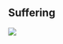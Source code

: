 ## Suffering
<img src="https://steamuserimages-a.akamaihd.net/ugc/768274826778090906/C6C0CB9EA3AF09C5FEEE9531CF43637DCE932001/?imw=5000&imh=5000&ima=fit&impolicy=Letterbox&imcolor=%23000000&letterbox=false">
<!--
**GermanOjeda/GermanOjeda** is a ✨ _special_ ✨ repository because its `README.md` (this file) appears on your GitHub profile.

Here are some ideas to get you started:

- 🔭 I’m currently working on ...
- 🌱 I’m currently learning ...
- 👯 I’m looking to collaborate on ...
- 🤔 I’m looking for help with ...
- 💬 Ask me about ...
- 📫 How to reach me: ...
- 😄 Pronouns: ...
- ⚡ Fun fact: ...
-->
